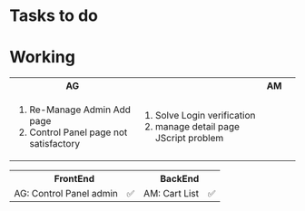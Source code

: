 # Tasks to do

# Working

<table>
<tr>
    <th>AG<th>
    <th>AM<th>
</tr>
<tr>
    <td>
        <ol>
            <li>Re-Manage Admin Add page</li>
            <li>Control Panel page not satisfactory</li>
        </ol>
    </td>
    <td>
        <ol>
            <li>Solve Login verification</li>
            <li>manage detail page JScript problem</li>
        </ol>
    </td>
</tr>
</table>

<table>
  <tr>
    <th colspan='2'>FrontEnd</th>
    <th colspan='2'>BackEnd</th>
  </tr>
  <tr aligh='center'>
  <!-- For Fornt end dev -->
    <td>AG: Control Panel admin</td>
    <td aligh='center'>✅</td>
    <!-- for back end dev -->
    <td>AM: Cart List</td>
    <td aligh='center'>✅</td>
  </tr>
</table>
